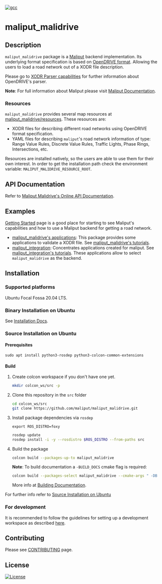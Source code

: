 [![gcc](https://github.com/maliput/maliput_malidrive/actions/workflows/build.yml/badge.svg)](https://github.com/maliput/maliput_malidrive/actions/workflows/build.yml)

# maliput_malidrive

## Description

`maliput_malidrive` package is a [Maliput](https://github.com/maliput/maliput) backend implementation.
Its underlying format specification is based on [OpenDRIVE format](https://www.asam.net/standards/detail/opendrive/). Allowing the users to load a road network out of a XODR file description.

Please go to [XODR Parser capabilities](src/maliput_malidrive/xodr/README.md) for further information about OpenDRIVE's parser.

**Note**: For full information about Maliput please visit [Maliput Documentation](https://maliput.readthedocs.io/en/latest/index.html).

### Resources

`maliput_malidrive` provides several map resources at [maliput_malidrive/resources](resources).
These resources are:
 - XODR files for describing different road networks using OpenDRIVE format specification.
 - YAML files for describing `maliput`'s road network information of type: Range Value Rules, Discrete Value Rules, Traffic Lights, Phase Rings, Intersections, etc.

Resources are installed natively, so the users are able to use them for their own interest.
In order to get the installation path check the environment variable: `MALIPUT_MALIDRIVE_RESOURCE_ROOT`.

## API Documentation

Refer to [Maliput Malidrive's Online API Documentation](https://maliput.readthedocs.io/en/latest/html/deps/maliput_malidrive/html/index.html).

## Examples

[Getting Started](https://maliput.readthedocs.io/en/latest/getting_started.html) page is a good place for starting to see Maliput's capabilities and how to use a Maliput backend for getting a road network.

 - [maliput_malidrive's applications](https://github.com/maliput/maliput_malidrive/blob/francocipollone/improve_readme/src/applications): This package provides some applications to validate a XODR file. See [maliput_malidrive's tutorials](https://maliput.readthedocs.io/en/latest/html/deps/maliput_malidrive/html/tutorials.html).
 - [maliput_integration](https://github.com/maliput/maliput_integration): Concentrates applications created for maliput. See [maliput_integration's tutorials](https://maliput.readthedocs.io/en/latest/html/deps/maliput_integration/html/integration_tutorials.html). These applications allow to select `maliput_malidrive` as the backend.

## Installation

### Supported platforms

Ubuntu Focal Fossa 20.04 LTS.

### Binary Installation on Ubuntu

See [Installation Docs](https://maliput.readthedocs.io/en/latest/installation.html#binary-installation-on-ubuntu).

### Source Installation on Ubuntu

#### Prerequisites

```
sudo apt install python3-rosdep python3-colcon-common-extensions
```

#### Build

1. Create colcon workspace if you don't have one yet.
    ```sh
    mkdir colcon_ws/src -p
    ```

2. Clone this repository in the `src` folder
    ```sh
    cd colcon_ws/src
    git clone https://github.com/maliput/maliput_malidrive.git
    ```

3. Install package dependencies via `rosdep`
    ```
    export ROS_DISTRO=foxy
    ```
    ```sh
    rosdep update
    rosdep install -i -y --rosdistro $ROS_DISTRO --from-paths src
    ```

4. Build the package
    ```sh
    colcon build --packages-up-to maliput_malidrive
    ```

    **Note**: To build documentation a `-BUILD_DOCS` cmake flag is required:
    ```sh
    colcon build --packages-select maliput_malidrive --cmake-args " -DBUILD_DOCS=On"
    ```
    More info at [Building Documentation](https://maliput.readthedocs.io/en/latest/developer_guidelines.html#building-the-documentation).

For further info refer to [Source Installation on Ubuntu](https://maliput.readthedocs.io/en/latest/installation.html#source-installation-on-ubuntu)


### For development

It is recommended to follow the guidelines for setting up a development workspace as described [here](https://maliput.readthedocs.io/en/latest/developer_setup.html).

## Contributing

Please see [CONTRIBUTING](https://maliput.readthedocs.io/en/latest/contributing.html) page.

## License

[![License](https://img.shields.io/badge/License-BSD_3--Clause-blue.svg)](https://github.com/maliput/maliput_malidrive/blob/main/LICENSE)
